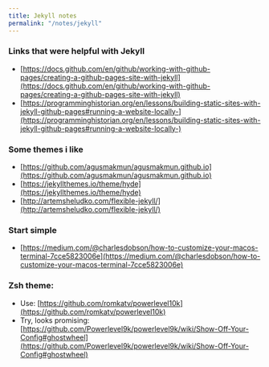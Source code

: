 ```yaml
---
title: Jekyll notes
permalink: "/notes/jekyll"
---
```


### Links that were helpful with Jekyll
* [https://docs.github.com/en/github/working-with-github-pages/creating-a-github-pages-site-with-jekyll](https://docs.github.com/en/github/working-with-github-pages/creating-a-github-pages-site-with-jekyll)
* [https://programminghistorian.org/en/lessons/building-static-sites-with-jekyll-github-pages#running-a-website-locally-](https://programminghistorian.org/en/lessons/building-static-sites-with-jekyll-github-pages#running-a-website-locally-)

### Some themes i like
* [https://github.com/agusmakmun/agusmakmun.github.io](https://github.com/agusmakmun/agusmakmun.github.io)
* [https://jekyllthemes.io/theme/hyde](https://jekyllthemes.io/theme/hyde)
* [http://artemsheludko.com/flexible-jekyll/](http://artemsheludko.com/flexible-jekyll/)

### Start simple
* [https://medium.com/@charlesdobson/how-to-customize-your-macos-terminal-7cce5823006e](https://medium.com/@charlesdobson/how-to-customize-your-macos-terminal-7cce5823006e)

### Zsh theme:
* Use: [https://github.com/romkatv/powerlevel10k](https://github.com/romkatv/powerlevel10k)
* Try, looks promising: [https://github.com/Powerlevel9k/powerlevel9k/wiki/Show-Off-Your-Config#ghostwheel](https://github.com/Powerlevel9k/powerlevel9k/wiki/Show-Off-Your-Config#ghostwheel)
